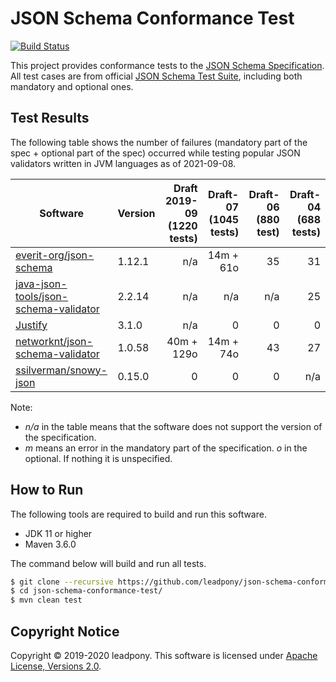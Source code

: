 # JSON Schema Conformance Test

[![Build Status](https://travis-ci.org/leadpony/json-schema-conformance-test.svg?branch=master)](https://travis-ci.org/leadpony/json-schema-conformance-test)

This project provides conformance tests to the [JSON Schema Specification]. All test cases are from official [JSON Schema Test Suite], including both mandatory and optional ones.

## Test Results

The following table shows the number of failures (mandatory part of the spec + optional part of the spec) occurred while testing popular JSON validators written in JVM languages as of 2021-09-08.

| Software | Version | Draft 2019-09 (1220 tests) | Draft-07 (1045 tests) | Draft-06 (880 test) | Draft-04 (688 tests) |
| --- | --- | ---: | ---: | ---: | ---: |
| [everit-org/json-schema] | 1.12.1 | n/a | 14m + 61o | 35 | 31 |
| [java-json-tools/json-schema-validator] | 2.2.14 | n/a | n/a | n/a | 25 |
| [Justify] | 3.1.0 | n/a | 0 | 0 | 0 |
| [networknt/json-schema-validator] | 1.0.58 | 40m + 129o | 14m + 74o | 43 | 27 |
| [ssilverman/snowy-json] | 0.15.0 | 0 | 0 | 0 | n/a |

Note:

* _n/a_ in the table means that the software does not support the version of the specification.
* _m_ means an error in the mandatory part of the specification. _o_ in the optional. If nothing it is unspecified.

## How to Run

The following tools are required to build and run this software.
* JDK 11 or higher
* Maven 3.6.0

The command below will build and run all tests.
```bash
$ git clone --recursive https://github.com/leadpony/json-schema-conformance-test.git
$ cd json-schema-conformance-test/
$ mvn clean test
```

## Copyright Notice
Copyright &copy; 2019-2020 leadpony. This software is licensed under [Apache License, Versions 2.0][Apache 2.0 License].

[Apache 2.0 License]: https://www.apache.org/licenses/LICENSE-2.0
[JSON Schema Specification]: https://json-schema.org/
[JSON Schema Test Suite]: https://github.com/json-schema-org/JSON-Schema-Test-Suite

[everit-org/json-schema]: https://github.com/everit-org/json-schema
[java-json-tools/json-schema-validator]: https://github.com/java-json-tools/json-schema-validator
[Justify]: https://github.com/leadpony/justify
[networknt/json-schema-validator]: https://github.com/networknt/json-schema-validator
[ssilverman/snowy-json]: https://github.com/ssilverman/snowy-json
